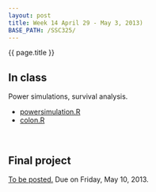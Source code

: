 ```yaml
---
layout: post
title: Week 14 April 29 - May 3, 2013)
BASE_PATH: /SSC325/
---
```

{{ page.title }}


In class
--------
Power simulations, survival analysis.

* [powersimulation.R](http://jgscott.github.com/SSC325/r/powersimulation.r)
* [colon.R](http://jgscott.github.com/SSC325/r/colon.r)

<br>


Final project
---------
[To be posted.](http://jgscott.github.com/SSC325/exercises/finalproject2013-SSC325H.zip)  Due on Friday, May 10, 2013.
